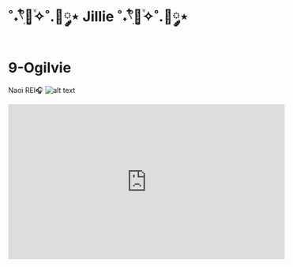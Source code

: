 # ˚˖𓍢ִ໋🌷͙֒✧˚.🎀༘⋆ Jillie ˚˖𓍢ִ໋🌷͙֒✧˚.🎀༘⋆
# 9-Ogilvie

Naoi REI🎧
![alt text](https://i.pinimg.com/736x/9c/ef/aa/9cefaaea83cce664d00b8eec987c5b35.jpg)
<iframe width="560" height="315" src="https://www.youtube.com/embed/Da4P2uT4mVc?si=y7dclvd7ELgamjkr" title="YouTube video player" frameborder="0" allow="accelerometer; autoplay; clipboard-write; encrypted-media; gyroscope; picture-in-picture; web-share" allowfullscreen></iframe>
